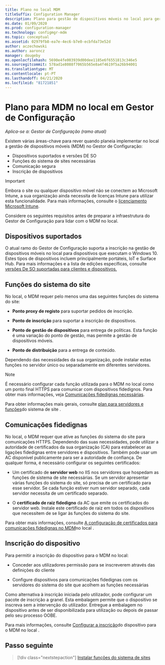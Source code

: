 ```yaml
---
title: Plano no local MDM
titleSuffix: Configuration Manager
description: Plano para gestão de dispositivos móveis no local para gerir dispositivos móveis no Gestor de Configuração
ms.date: 01/09/2020
ms.prod: configuration-manager
ms.technology: configmgr-mdm
ms.topic: conceptual
ms.assetid: 02979fb8-ea7e-4ec6-b7e0-ecbfda73e52d
author: aczechowski
ms.author: aaroncz
manager: dougeby
ms.openlocfilehash: 5690e4fe003939d00dee1185e6f6551813c346e5
ms.sourcegitcommit: 578ad1e8088f7065b565e8a4f4619f5a26b94001
ms.translationtype: MT
ms.contentlocale: pt-PT
ms.lasthandoff: 04/21/2020
ms.locfileid: "81721851"
---
```

# <a name="plan-for-on-premises-mdm-in-configuration-manager"></a>Plano para MDM no local em Gestor de Configuração

*Aplica-se a: Gestor de Configuração (ramo atual)*

Existem várias áreas-chave para rever quando planeia implementar no local a gestão de dispositivos móveis (MDM) no Gestor de Configuração:

- Dispositivos suportados e versões DE SO
- Funções do sistema de sites necessárias
- Comunicação segura
- Inscrição de dispositivos

> [!IMPORTANT]
> Embora o site ou qualquer dispositivo móvel não se conectem ao Microsoft Intune, a sua organização ainda necessita de licenças Intune para utilizar esta funcionalidade. Para mais informações, consulte o [licenciamento Microsoft Intune](https://docs.microsoft.com/intune/fundamentals/licenses).

Considere os seguintes requisitos antes de preparar a infraestrutura do Gestor de Configuração para lidar com o MDM no local.

## <a name="supported-devices"></a><a name="bkmk_devices"></a>Dispositivos suportados  

O atual ramo do Gestor de Configuração suporta a inscrição na gestão de dispositivos móveis no local para dispositivos que executam o Windows 10. Estes tipos de dispositivos incluem principalmente portáteis, IoT e Surface Hub. Para mais informações e a lista de edições específicas, consulte [versões De SO suportadas para clientes e dispositivos.](../../core/plan-design/configs/supported-operating-systems-for-clients-and-devices.md#bkmk_OnpremOS)

## <a name="site-system-roles"></a><a name="bkmk_roles"></a>Funções do sistema do site

No local, o MDM requer pelo menos uma das seguintes funções do sistema do site:

- **Ponto proxy de registo** para suportar pedidos de inscrição.

- **Ponto de inscrição** para suportar a inscrição de dispositivos.

- **Ponto de gestão de dispositivos** para entrega de políticas. Esta função é uma variação do ponto de gestão, mas permite a gestão de dispositivos móveis.

- **Ponto de distribuição** para a entrega de conteúdo.

Dependendo das necessidades da sua organização, pode instalar estas funções no servidor único ou separadamente em diferentes servidores.

> [!NOTE]
> É necessário configurar cada função utilizada para o MDM no local como um ponto final HTTPS para comunicar com dispositivos fidedignos. Para obter mais informações, veja [Comunicações fidedignas necessárias](#bkmk_trustedComs).

Para obter informações mais gerais, consulte [plan para servidores e funções](../../core/plan-design/hierarchy/plan-for-site-system-servers-and-site-system-roles.md)do sistema de site .

## <a name="trusted-communications"></a><a name="bkmk_trustedComs"></a>Comunicações fidedignas

No local, o MDM requer que ative as funções do sistema do site para comunicações HTTPS. Dependendo das suas necessidades, pode utilizar a autoridade de certificados da sua organização (CA) para estabelecer as ligações fidedignas entre servidores e dispositivos. Também pode usar um AC disponível publicamente para ser a autoridade de confiança. De qualquer forma, é necessário configurar os seguintes certificados:

- Um certificado de **servidor web** no IIS nos servidores que hospedam as funções de sistema de site necessárias. Se um servidor apresentar várias funções do sistema do site, só precisa de um certificado para esse servidor. Se cada função estiver num servidor separado, cada servidor necessita de um certificado separado.

- O **certificado de raiz fidedigno** da AC que emite os certificados do servidor web. Instale este certificado de raiz em todos os dispositivos que necessitem de se ligar às funções do sistema do site.

Para obter mais informações, consulte [A configuração de certificados para comunicações fidedignas no MDM](../get-started/set-up-certificates-on-premises-mdm.md)no local .

## <a name="device-enrollment"></a><a name="bkmk_enrollment"></a>Inscrição do dispositivo

Para permitir a inscrição do dispositivo para o MDM no local:

- Conceder aos utilizadores permissão para se inscreverem através das definições do cliente

- Configure dispositivos para comunicações fidedignas com os servidores do sistema do site que acolhem as funções necessárias

Como alternativa à inscrição iniciada pelo utilizador, pode configurar um pacote de inscrição a granel. Esta embalagem permite que o dispositivo se inscreva sem a intervenção do utilizador. Entregue a embalagem no dispositivo antes de ser disponibilizada para utilização ou depois de passar pelo seu processo OOBE.

Para mais informações, consulte [Configurar a inscrição](../get-started/set-up-device-enrollment-on-premises-mdm.md)do dispositivo para o MDM no local .

## <a name="next-step"></a>Passo seguinte

> [!div class="nextstepaction"]
> [Instalar funções do sistema de sites](../get-started/install-site-system-roles-for-on-premises-mdm.md)
